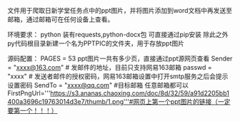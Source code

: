 文件用于爬取日新学堂任务点中的ppt图片，并将图片添加到word文档中再发送至邮箱，通过邮箱可在任何设备上查看。

环境要求：
python 装有requests,python-docx包  可直接通过pip安装   除此之外py代码根目录新建一个名为PPTPIC的文件夹，用于存放ppt图片

源码配置：
PAGES = 53  ppt图片一共有多少页，直接通过ppt源网页查看
Sender = "xxxx@163.com"  # 发邮件的地址，目前只支持网易163邮箱
passwd = "xxxx"  # 发送者邮件的授权密码，网易163邮箱设置中打开smtp服务之后会提示设置密码
SendTo = "xxxx@qq.com" #目标邮箱  任意邮箱都可以
FirstPngUrl='''https://s3.ananas.chaoxing.com/doc/8d/32/59/a91d2205bb1400a3696c19763014d3e7/thumb/1.png'''#网页上第一个ppt图片的链接（一定要第一个！！！）
